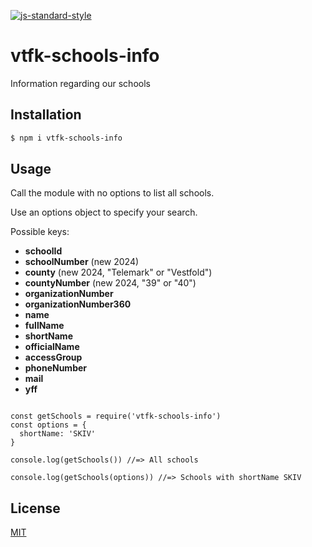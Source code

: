 [![js-standard-style](https://img.shields.io/badge/code%20style-standard-brightgreen.svg?style=flat)](https://github.com/feross/standard)

# vtfk-schools-info

Information regarding our schools

## Installation

```bash
$ npm i vtfk-schools-info
```

## Usage

Call the module with no options to list all schools.

Use an options object to specify your search.

Possible keys:

- **schoolId**
- **schoolNumber** (new 2024)
- **county** (new 2024, "Telemark" or "Vestfold")
- **countyNumber** (new 2024, "39" or "40")
- **organizationNumber**
- **organizationNumber360**
- **name**
- **fullName**
- **shortName**
- **officialName**
- **accessGroup**
- **phoneNumber**
- **mail**
- **yff**

```JavasScript

const getSchools = require('vtfk-schools-info')
const options = {
  shortName: 'SKIV'
}

console.log(getSchools()) //=> All schools

console.log(getSchools(options)) //=> Schools with shortName SKIV
```

## License

[MIT](LICENSE)
